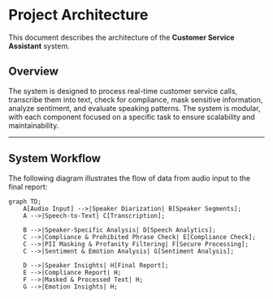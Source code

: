 # Project Architecture  

This document describes the architecture of the **Customer Service Assistant** system.  

## Overview  

The system is designed to process real-time customer service calls, transcribe them into text, check for compliance, mask sensitive information, analyze sentiment, and evaluate speaking patterns. The system is modular, with each component focused on a specific task to ensure scalability and maintainability.

---

## System Workflow  

The following diagram illustrates the flow of data from audio input to the final report:

```mermaid
graph TD;
    A[Audio Input] -->|Speaker Diarization| B[Speaker Segments];
    A -->|Speech-to-Text| C[Transcription];

    B -->|Speaker-Specific Analysis| D[Speech Analytics];
    C -->|Compliance & Prohibited Phrase Check| E[Compliance Check];
    C -->|PII Masking & Profanity Filtering| F[Secure Processing];
    C -->|Sentiment & Emotion Analysis| G[Sentiment Analysis];

    D -->|Speaker Insights| H[Final Report];
    E -->|Compliance Report| H;
    F -->|Masked & Processed Text| H;
    G -->|Emotion Insights| H;
```